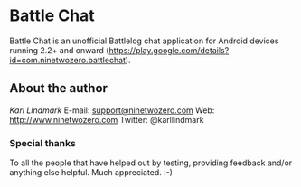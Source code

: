 Battle Chat
=============
Battle Chat is an unofficial Battlelog chat application for Android devices running 2.2+ and onward (https://play.google.com/details?id=com.ninetwozero.battlechat).

About the author
------------
*Karl Lindmark*
E-mail: support@ninetwozero.com
Web: http://www.ninetwozero.com
Twitter: @karllindmark

### Special thanks
To all the people that have helped out by testing, providing feedback and/or anything else helpful. Much appreciated. :-)